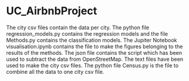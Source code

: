 # UC_AirbnbProject

The city csv files contain the data per city. The python file regression_models.py contains the regression models and the file Methods.py contains the classification models. The Jupiter Notebook visualisation.ipynb contains the file to make the figures belonging to the results of the methods. The json file contains the script which has been used to subtract the data from OpenStreetMap. The text files have been used to make the city csv files. The python file Census.py is the file to combine all the data to one city csv file.
